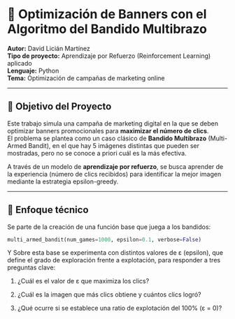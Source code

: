 # 🎯 Optimización de Banners con el Algoritmo del Bandido Multibrazo

**Autor:** David Licián Martínez  
**Tipo de proyecto:** Aprendizaje por Refuerzo (Reinforcement Learning) aplicado  
**Lenguaje:** Python  
**Tema:** Optimización de campañas de marketing online

---

## 🧠 Objetivo del Proyecto

Este trabajo simula una campaña de marketing digital en la que se deben optimizar banners promocionales para **maximizar el número de clics**.  
El problema se plantea como un caso clásico de **Bandido Multibrazo** (Multi-Armed Bandit), en el que hay 5 imágenes distintas que pueden ser mostradas, pero no se conoce a priori cuál es la más efectiva.

A través de un modelo de **aprendizaje por refuerzo**, se busca aprender de la experiencia (número de clics recibidos) para identificar la mejor imagen mediante la estrategia epsilon-greedy.

---

## 🔁 Enfoque técnico

Se parte de la creación de una función base que juega a los bandidos:

```python
multi_armed_bandit(num_games=1000, epsilon=0.1, verbose=False)
```

Y Sobre esta base se experimenta con distintos valores de ε (epsilon), que define el grado de exploración frente a explotación, para responder a tres preguntas clave:

1. ¿Cuál es el valor de ε que maximiza los clics?

2. ¿Cuál es la imagen que más clics obtiene y cuántos clics logró?

3. ¿Qué ocurre si se establece una ratio de explotación del 100% (ε = 0)?
